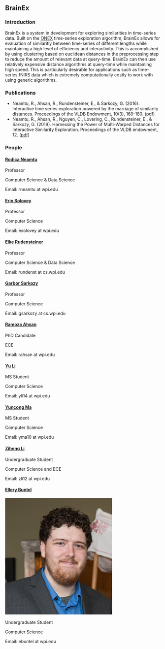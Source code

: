 ## BrainEx

### Introduction

BrainEx is a system in development for exploring similarities in time-series data. Built on the [ONEX](https://c2research.github.io/onex-website/) time-series exploration algorithm, BrainEx allows for evaluation of similaritiy between time-series of different lengths while maintaining a high level of efficiency and interactivity. This is accomplished by using clustering based on euclidean distances in the preprocessing step to reduce the amount of relevant data at query-time. BrainEx can then use relatively expensive distance algorithms at query-time while maintaining high speed. This is particularly desirable for applications such as time-series fNIRS data which is extremely computationally costly to work with using generic algorithms.    

### Publications 

* Neamtu, R., Ahsan, R., Rundensteiner, E., & Sarkozy, G. (2016). Interactive time series exploration powered by the marriage of similarity distances. Proceedings of the VLDB Endowment, 10(3), 169-180. ([pdf](InteractiveTimeSeriesExploration.pdf))
* Neamtu, R., Ahsan, R., Nguyen, C., Lovering, C., Rundensteiner, E., & Sarkozy, G. (2019). Harnessing the Power of Multi-Warped Distances for Interactive Similarity Exploration. Proceedings of the VLDB endowment, 12. ([pdf](genex1.pdf))

### People

#### [Rodica Neamtu](http://web.cs.wpi.edu/~rneamtu/)

Professor

Computer Science & Data Science

Email: rneamtu at wpi.edu

#### [Erin Solovey](http://users.wpi.edu/~esolovey/)

Professor

Computer Science

Email: esolovey at wpi.edu

####  [Elke Rudensteiner](http://davis.wpi.edu/dsrg/MEMBERS/rundenst/)

Professor

Computer Science & Data Science

Email: rundenst at cs.wpi.edu

#### [Garbor Sarkozy](http://web.cs.wpi.edu/~gsarkozy/)

Professor

Computer Science

Email: gsarkozy at cs.wpi.edu

#### [Ramoza Ahsan](http://web.cs.wpi.edu/~rahsan/)

PhD Candidate

ECE

Email: rahsan at wpi.edu

#### [Yu Li](https://www.linkedin.com/in/yli14/)

MS Student

Computer Science

Email: yli14 at wpi.edu

#### [Yuncong Ma](https://www.linkedin.com/in/yuncong-ma-a26b89104/)

MS Student

Computer Science

Email: yma10 at wpi.edu

#### [Ziheng Li](https://www.linkedin.com/in/ziheng-leo-li/)

Undergraduate Student

Computer Science and ECE

Email: zli12 at wpi.edu

#### [Ellery Buntel](www.linkedin.com/in/ellery-buntel)

<img src="EJB.png" alt="hi" class="inline"/>

Undergraduate Student

Computer Science

Email: ebuntel at wpi.edu

